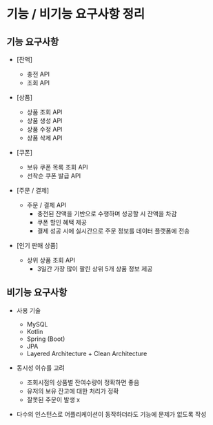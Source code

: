 # 기능 / 비기능 요구사항 정리

## 기능 요구사항

- [잔액]
    - 충전 API
    - 조회 API

- [상품]
    - 상품 조회 API
    - 상품 생성 API
    - 상품 수정 API
    - 상품 삭제 API

- [쿠폰]
    - 보유 쿠폰 목록 조회 API
    - 선착순 쿠폰 발급 API

- [주문 / 결제]
    - 주문 / 결제 API
        - 충전된 잔액을 기반으로 수행하며 성공할 시 잔액을 차감
        - 쿠폰 할인 혜택 제공
        - 결제 성공 시에 실시간으로 주문 정보를 데이터 플랫폼에 전송

- [인기 판매 상품]
    - 상위 상품 조회 API
        -  3일간 가장 많이 팔린 상위 5개 상품 정보 제공

## 비기능 요구사항
- 사용 기술
    - MySQL
    - Kotlin
    - Spring (Boot)
    - JPA
    - Layered Architecture + Clean Architecture

- 동시성 이슈를 고려
    - 조회시점의 상품별 잔여수량이 정확하면 좋음
    - 유저의 보유 잔고에 대한 처리가 정확
    - 잘못된 주문이 발생 x

- 다수의 인스턴스로 어플리케이션이 동작하더라도 기능에 문제가 없도록 작성